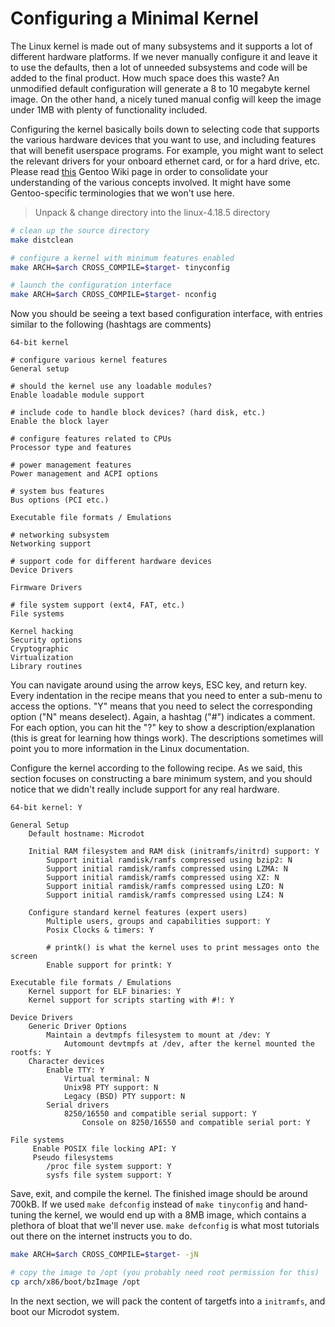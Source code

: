 # Configuring a Minimal Kernel

The Linux kernel is made out of many subsystems and it supports a lot of
different hardware platforms. If we never manually configure it and
leave it to use the defaults, then a lot of unneeded subsystems and code
will be added to the final product. How much space does this waste?
An unmodified default configuration will generate a 8 to 10 megabyte kernel
image. On the other hand, a nicely tuned manual config will keep the image
under 1MB with plenty of functionality included.

Configuring the kernel basically boils down to selecting code that supports the
various hardware devices that you want to use, and including features that will
benefit userspace programs. For example, you might want to select the relevant
drivers for your onboard ethernet card, or for a hard drive, etc. Please read
[this](https://wiki.gentoo.org/wiki/Kernel/Gentoo_Kernel_Configuration_Guide)
Gentoo Wiki page in order to consolidate your understanding of the various
concepts involved. It might have some Gentoo-specific terminologies that
we won't use here.

> Unpack & change directory into the linux-4.18.5 directory

```bash
# clean up the source directory
make distclean

# configure a kernel with minimum features enabled
make ARCH=$arch CROSS_COMPILE=$target- tinyconfig

# launch the configuration interface
make ARCH=$arch CROSS_COMPILE=$target- nconfig
```

Now you should be seeing a text based configuration interface, with entries
similar to the following (hashtags are comments)

```text
64-bit kernel

# configure various kernel features
General setup

# should the kernel use any loadable modules?
Enable loadable module support

# include code to handle block devices? (hard disk, etc.)
Enable the block layer

# configure features related to CPUs
Processor type and features

# power management features
Power management and ACPI options

# system bus features
Bus options (PCI etc.)

Executable file formats / Emulations

# networking subsystem
Networking support

# support code for different hardware devices
Device Drivers

Firmware Drivers

# file system support (ext4, FAT, etc.)
File systems

Kernel hacking
Security options
Cryptographic
Virtualization
Library routines
```



You can navigate
around using the arrow keys, ESC key, and return key. Every indentation in the
recipe means that you need to enter a sub-menu to access the options. "Y" means
that you need to select the corresponding option ("N" means deselect). Again,
a hashtag ("#") indicates a comment. For each option, you can hit the "?" key to
show a description/explanation (this is great for learning how things work).
The descriptions sometimes will
point you to more information in the Linux documentation.

Configure the kernel according to the following recipe. As we said, this section
focuses on constructing a bare minimum system, and you should notice that we
didn't really include support for any real hardware.

```text
64-bit kernel: Y

General Setup
	Default hostname: Microdot

	Initial RAM filesystem and RAM disk (initramfs/initrd) support: Y
		Support initial ramdisk/ramfs compressed using bzip2: N
		Support initial ramdisk/ramfs compressed using LZMA: N
		Support initial ramdisk/ramfs compressed using XZ: N
		Support initial ramdisk/ramfs compressed using LZO: N
		Support initial ramdisk/ramfs compressed using LZ4: N 

	Configure standard kernel features (expert users)
		Multiple users, groups and capabilities support: Y
		Posix Clocks & timers: Y

		# printk() is what the kernel uses to print messages onto the screen
		Enable support for printk: Y

Executable file formats / Emulations
	Kernel support for ELF binaries: Y
	Kernel support for scripts starting with #!: Y

Device Drivers
	Generic Driver Options
		Maintain a devtmpfs filesystem to mount at /dev: Y
			Automount devtmpfs at /dev, after the kernel mounted the rootfs: Y
	Character devices
		Enable TTY: Y
			Virtual terminal: N
			Unix98 PTY support: N
			Legacy (BSD) PTY support: N
		Serial drivers
			8250/16550 and compatible serial support: Y
				Console on 8250/16550 and compatible serial port: Y

File systems
	 Enable POSIX file locking API: Y
	 Pseudo filesystems
	 	/proc file system support: Y
	 	sysfs file system support: Y

```

Save, exit, and compile the kernel. The finished image should be around 700kB.
If we used `make defconfig` instead of `make tinyconfig` and hand-tuning the
kernel, we would end up with a 8MB image, which contains a plethora of bloat
that we'll never use. `make defconfig` is what most tutorials out there on the
internet instructs you to do.

```bash
make ARCH=$arch CROSS_COMPILE=$target- -jN

# copy the image to /opt (you probably need root permission for this)
cp arch/x86/boot/bzImage /opt
```

In the next section, we will pack the content of targetfs into a `initramfs`,
and boot our Microdot system.










